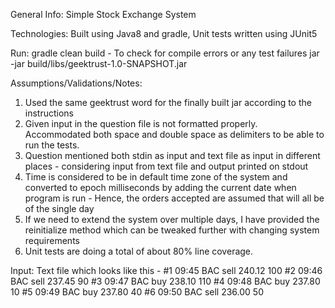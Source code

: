 General Info:
Simple Stock Exchange System 

Technologies:
Built using Java8 and gradle, Unit tests written using JUnit5

Run:
gradle clean build - To check for compile errors or any test failures
jar -jar build/libs/geektrust-1.0-SNAPSHOT.jar <Path to input file>

Assumptions/Validations/Notes:
1. Used the same geektrust word for the finally built jar according to the instructions
2. Given input in the question file is not formatted properly. 
   Accommodated both space and double space as delimiters to be able to run the tests.
3. Question mentioned both stdin as input and text file as input in different
places - considering input from text file and output printed on stdout
4. Time is considered to be in default time zone of the system and converted to
epoch milliseconds by adding the current date when program is run - Hence, the 
   orders accepted are assumed that will all be of the single day
5. If we need to extend the system over multiple days, I have provided the reinitialize
   method which can be tweaked further with changing system requirements
6. Unit tests are doing a total of about 80% line coverage.

Input:
Text file which looks like this - 
#1 09:45 BAC sell 240.12 100
#2 09:46 BAC sell 237.45 90
#3 09:47 BAC buy 238.10 110
#4 09:48 BAC buy 237.80 10
#5 09:49 BAC buy 237.80 40
#6 09:50 BAC sell 236.00 50